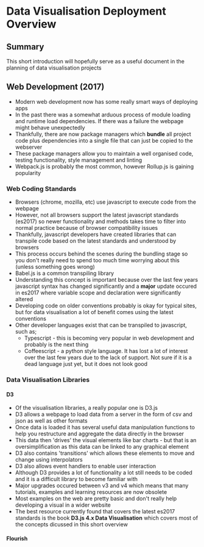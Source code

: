 # Data Visualisation Deployment Overview

## Summary

This short introduction will hopefully serve as a useful document in the planning of data visualisation projects

## Web Development (2017)

* Modern web development now has some really smart ways of deploying apps
* In the past there was a somewhat arduous process of module loading and runtime load dependencies. If there was a failure the webpage might behave unexpectedly
* Thankfully, there are now package managers which **bundle** all project code plus dependencies into a single file that can just be copied to the webserver
* These package managers allow you to maintain a well organised code, testing functionality, style management and linting
* Webpack.js is probably the most common, however Rollup.js is gaining popularity

### Web Coding Standards

* Browsers (chrome, mozilla, etc) use javascript to execute code from the webpage
* However, not all browsers support the latest javascript standards (es2017) so newer functionality and methods takes time to filter into normal practice because of browser compatibility issues
* Thankfully, javascript developers have created libraries that can transpile code based on the latest standards and understood by browsers
* This process occurs behind the scenes during the bundling stage so you don't really need to spend too much time worrying about this (unless something goes wrong)
* Babel.js is a common transpiling library
* Understanding this concept is important because over the last few years javascript syntax has changed significantly and a **major** update occured in es2017 where variable scope and declaration were significantly altered
* Developing code on older conventions probably is okay for typical sites, but for data visualisation a lot of benefit comes using the latest conventions
* Other developer languages exist that can be transpiled to javascript, such as;
    * Typescript - this is becoming very popular in web development and probably is the next thing
    * Coffeescript - a python style language. It has lost a lot of interest over the last few years due to the lack of support. Not sure if it is a dead language just yet, but it does not look good

### Data Visualisation Libraries

#### D3
* Of the visualisation libraries, a really popular one is D3.js
* D3 allows a webpage to load data from a server in the form of csv and json as well as other formats
* Once data is loaded it has several useful data manipulation functions to help you restructure and aggregate the data directly in the browser
* This data then 'drives' the visual elements like bar charts - but that is an oversimplification as this data can be linked to any graphical element
* D3 also contains 'transitions' which allows these elements to move and change using interpolators
* D3 also allows event handlers to enable user interaction
* Although D3 provides a lot of functionality a lot still needs to be coded and it is a difficult library to become familiar with
* Major upgrades occured between v3 and v4 which means that many tutorials, examples and learning resources are now obsolete
* Most examples on the web are pretty basic and don't really help developing a visual in a wider website
* The best resource currently found that covers the latest es2017 standards is the book **D3.js 4.x Data Visualisation** which covers most of the concepts dicussed in this short overview


#### Flourish


